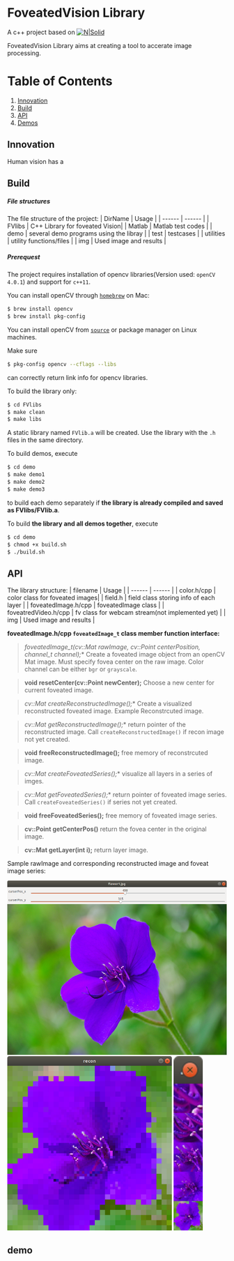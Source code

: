 # FoveatedVision Library

A c++ project based on
[![N|Solid](https://opencv.org/assets/theme/logo.png)](https://opencv.org/)

FoveatedVision Library aims at creating a tool to accerate image processing.

# Table of Contents
1. [Innovation](#Innovation)
2. [Build](#Build)
3. [API](##API)
4. [Demos](#demo)

## Innovation
Human vision has a 
## Build

##### File structures
The file structure of the project:
| DirName | Usage |
| ------ | ------ |
| FVlibs | C++ Library for foveated Vision|
| Matlab | Matlab test codes |
| demo | several demo programs using the libray |
| test | testcases |
| utilities | utility functions/files |
| img | Used image and results |

##### Prerequest
The project requires installation of opencv libraries(Version used: `openCV 4.0.1`) and support for `c++11`.

You can install openCV through [`homebrew`](https://brew.sh/) on Mac:
```sh
$ brew install opencv
$ brew install pkg-config
```
You can install openCV from [`source`](https://docs.opencv.org/3.4/d7/d9f/tutorial_linux_install.html) or package manager on Linux machines.

Make sure 
```sh
$ pkg-config opencv --cflags --libs
```
can correctly return link info for opencv libraries.


To build the library only:
```sh
$ cd FVlibs
$ make clean
$ make libs
```
A static library named `FVlib.a` will be created. Use the library with the `.h` files in the same directory.

To build demos, execute 
```sh
$ cd demo
$ make demo1
$ make demo2
$ make demo3
```
to build each demo separately if **the library is already compiled and saved as FVlibs/FVlib.a**.

To build **the library and all demos together**, execute
```sh
$ cd demo
$ chmod +x build.sh
$ ./build.sh
```
## API
The library structure:
| filename | Usage |
| ------ | ------ |
| color.h/cpp | color class for foveated images|
| field.h | field class storing info of each layer |
| foveatedImage.h/cpp | foveatedImage class |
| foveatredVideo.h/cpp | fv class for webcam stream(not implemented yet) |
| img | Used image and results |

**foveatedImage.h/cpp `foveatedImage_t` class member function interface:**


> **foveatedImage_t(cv::Mat* rawImage, cv::Point centerPosition, channel_t channel);**
Create a foveated image object from an openCV Mat image. Must specify fovea center on the raw image. Color channel can be either `bgr` or `grayscale`.


> **void resetCenter(cv::Point newCenter);**
Choose a new center for current foveated image.


> **cv::Mat* createReconstructedImage();**
Create a visualized reconstructed foveated image.
Example Reconstrcuted image.

> **cv::Mat* getReconstructedImage();**
return pointer of the reconstructed image. Call  `createReconstructedImage()` if recon image not yet created.


> **void freeReconstructedImage();**
free memory of reconstrcuted image.

>**cv::Mat* createFoveatedSeries();**
visualize all layers in a series of imges.

> **cv::Mat* getFoveatedSeries();**
return pointer of foveated image series. Call `createFoveatedSeries()` if series not yet created.

>**void freeFoveatedSeries();**
free memory of foveated image series.

>**cv::Point getCenterPos()**
return the fovea center in the original image.

>**cv::Mat getLayer(int i);**
return layer image.

Sample rawImage and corresponding reconstructed image and foveat image series:
<p float="left">
  <img src="img/raw.png" height="400" /><img src="img/recon.png" height="400" /> <img src="img/series.png" height="400" /> 
</p>

## demo













